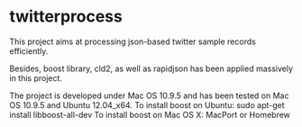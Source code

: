 # twitterprocess

This project aims at processing json-based twitter sample records efficiently.

Besides, boost library, cld2, as well as rapidjson has been applied massively in this project.


The project is developed under Mac OS 10.9.5 and has been tested on Mac OS 10.9.5 and Ubuntu 12.04_x64.
To install boost on Ubuntu:       sudo apt-get install libboost-all-dev
To install boost on Mac OS X:     MacPort or Homebrew


